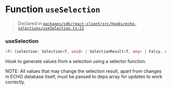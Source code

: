 # Function `useSelection`
> Declared in [`packages/sdk/react-client/src/hooks/echo-selections/useSelection.ts:21`](https://github.com/dxos/protocols/blob/main/packages/sdk/react-client/src/hooks/echo-selections/useSelection.ts#L21)




### useSelection
```ts
<T> (selection: Selection<T, void> | SelectionResult<T, any> | Falsy, deps: readonly any[]) => undefined | T[]
```
Hook to generate values from a selection using a selector function.

NOTE:
All values that may change the selection result,
apart from changes in ECHO database itself, must be passed to deps array
for updates to work correctly.